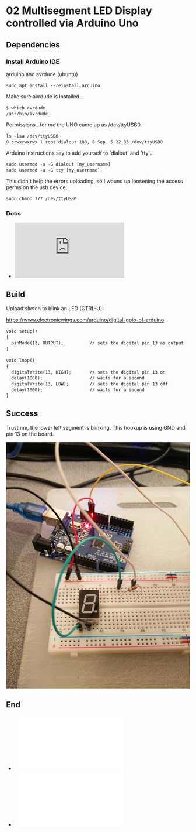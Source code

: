 # 02 Multisegment LED Display controlled via Arduino Uno

## Dependencies

### Install Arduino IDE

arduino and avrdude (ubuntu)

    sudo apt install --reinstall arduino

Make sure avrdude is installed...

    $ which avrdude
    /usr/bin/avrdude

Permissions...for me the UNO came up as /dev/ttyUSB0.

    ls -lsa /dev/ttyUSB0 
    0 crwxrwxrwx 1 root dialout 188, 0 Sep  5 22:33 /dev/ttyUSB0

Arduino instructions say to add yourself to 'dialout' and 'tty'...

    sudo usermod -a -G dialout [my_username]
    sudo usermod -a -G tty [my_username]

This didn't help the errors uploading, so I wound up loosening the access perms on the usb device:

    sudo chmod 777 /dev/ttyUSB0

### Docs

* ![ATMega328P Datasheet](http://ww1.microchip.com/downloads/en/DeviceDoc/Atmel-7810-Automotive-Microcontrollers-ATmega328P_Datasheet.pdf)

## Build

Upload sketch to blink an LED (CTRL-U):

https://www.electronicwings.com/arduino/digital-gpio-of-arduino

    void setup()
    {
      pinMode(13, OUTPUT);          // sets the digital pin 13 as output
    }

    void loop()
    {
      digitalWrite(13, HIGH);       // sets the digital pin 13 on
      delay(1000);                  // waits for a second
      digitalWrite(13, LOW);        // sets the digital pin 13 off
      delay(1000);                  // waits for a second
    }


## Success

Trust me, the lower left segment is blinking. This hookup is using GND and pin 13 on the board.

![Blinking LED](resources/02-uno.jpeg)

## End

* ![Prev](../01-multisegment-led/readme.md)
* ![Next](../03-multi-segment-led-rotate/readme.md)
